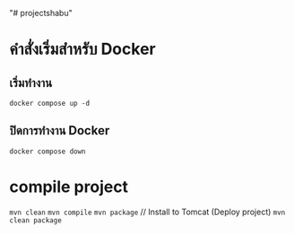 "# projectshabu" 

# คำสั่งเริ่มสำหรับ Docker
## เริ่มทำงาน
 `docker compose up -d`

## ปิดการทำงาน Docker
 `docker compose down`

# compile project
`mvn clean`
`mvn compile`
`mvn package` // Install to Tomcat (Deploy project)
`mvn clean package`